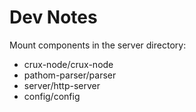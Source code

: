 # Dev Notes

Mount components in the server directory:
- crux-node/crux-node
- pathom-parser/parser
- server/http-server
- config/config

